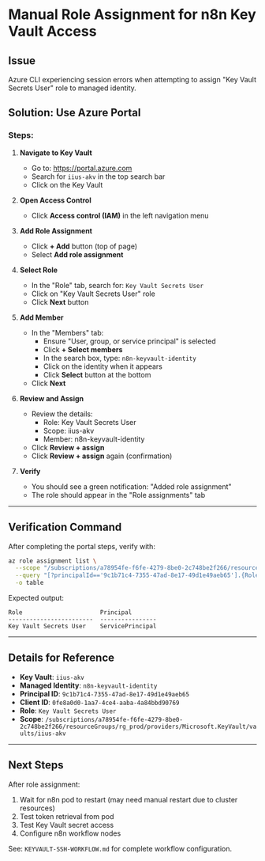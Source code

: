 # Manual Role Assignment for n8n Key Vault Access

## Issue
Azure CLI experiencing session errors when attempting to assign "Key Vault Secrets User" role to managed identity.

## Solution: Use Azure Portal

### Steps:

1. **Navigate to Key Vault**
   - Go to: https://portal.azure.com
   - Search for `iius-akv` in the top search bar
   - Click on the Key Vault

2. **Open Access Control**
   - Click **Access control (IAM)** in the left navigation menu

3. **Add Role Assignment**
   - Click **+ Add** button (top of page)
   - Select **Add role assignment**

4. **Select Role**
   - In the "Role" tab, search for: `Key Vault Secrets User`
   - Click on "Key Vault Secrets User" role
   - Click **Next** button

5. **Add Member**
   - In the "Members" tab:
     - Ensure "User, group, or service principal" is selected
     - Click **+ Select members**
     - In the search box, type: `n8n-keyvault-identity`
     - Click on the identity when it appears
     - Click **Select** button at the bottom
   - Click **Next**

6. **Review and Assign**
   - Review the details:
     - Role: Key Vault Secrets User
     - Scope: iius-akv
     - Member: n8n-keyvault-identity
   - Click **Review + assign**
   - Click **Review + assign** again (confirmation)

7. **Verify**
   - You should see a green notification: "Added role assignment"
   - The role should appear in the "Role assignments" tab

---

## Verification Command

After completing the portal steps, verify with:

```bash
az role assignment list \
  --scope "/subscriptions/a78954fe-f6fe-4279-8be0-2c748be2f266/resourceGroups/rg_prod/providers/Microsoft.KeyVault/vaults/iius-akv" \
  --query "[?principalId=='9c1b71c4-7355-47ad-8e17-49d1e49aeb65'].{Role:roleDefinitionName, Principal:principalType}" \
  -o table
```

Expected output:
```
Role                      Principal
------------------------  ----------------
Key Vault Secrets User    ServicePrincipal
```

---

## Details for Reference

- **Key Vault**: `iius-akv`
- **Managed Identity**: `n8n-keyvault-identity`
- **Principal ID**: `9c1b71c4-7355-47ad-8e17-49d1e49aeb65`
- **Client ID**: `0fe8a0d0-1aa7-4ce4-aaba-4a84bbd90769`
- **Role**: `Key Vault Secrets User`
- **Scope**: `/subscriptions/a78954fe-f6fe-4279-8be0-2c748be2f266/resourceGroups/rg_prod/providers/Microsoft.KeyVault/vaults/iius-akv`

---

## Next Steps

After role assignment:

1. Wait for n8n pod to restart (may need manual restart due to cluster resources)
2. Test token retrieval from pod
3. Test Key Vault secret access
4. Configure n8n workflow nodes

See: `KEYVAULT-SSH-WORKFLOW.md` for complete workflow configuration.
